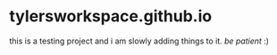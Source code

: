 # tylersworkspace.github.io


this is a testing project and i am slowly adding things to it.
*be patient* :)

